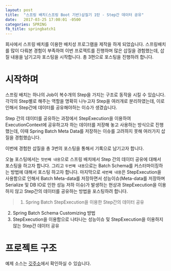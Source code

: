 ```yaml
---
layout: post
title:  "스프링 배치(스프링 Boot 기반)삽질기 1탄 - Step간 데이터 공유"
date:   2017-03-25 17:00:01 -0500
categories: SPRING
fb_title: springbatch1
---
```


회사에서 스프링 배치를 이용한 배치성 프로그램을 제작을 하게 되었습니다.
스프링배치를 많이 다뤄본 경험이 부족하여 이번 프로젝트를 진행하며 많은 삽질을 경험했는데,
삽질 내용을 남기고자 포스팅을 시작합니다. 총 3편으로 포스팅을 진행하려 합니다.


# 시작하며

스프링 배치는 하나의 Job이 복수개의 Step을 가지는 구조로 동작을 시킬 수 있습니다.
각각의 Step별로 해주는 역할을 명확히 나누고자 Step을 여러개로 분리하였는데, 이로 인해서 Step간에 데이터를
공유해야하는 이슈가 생겼습니다.

Step 간의 데이터를 공유하는 과정에서 StepExecution을 이용하여 ExecutionContext에 공유하고자 하는 데이터를
저장해 놓고 사용하는 방식으로 진행했는데, 이때 Spring Batch Meta Data를 저장하는 이슈를 고려하지 못해
여러가지 삽질을 경험했습니다.

이번에 경험한 삽질을 총 3번의 포스팅을 통해서 기록으로 남기고자 합니다.

오늘 포스팅에서는 ``첫번째 내용``으로 스프링 배치에서 Step 간의 데이터 공유에 대해서 포스팅을 하고자 합니다.
그리고 ``두번째 내용``으로는 Batch Schema를 커스터마이징하는 방법에 대해서 포스팅 하고자 합니다.
마지막으로 ``세번째 내용``은 StepExecution을 사용함으로 인해서 Batch Meta-data를 저장하면서 성능이슈(Meta-data를 저장하며 Serialize 및 DB IO로 인한 성능 저하 이슈)가 발생하는 현상과 StepExecution을 이용하지 않고 Step간의 데이터를 공유하는 방법을 포스팅하려 합니다.

> 1. Spring Batch StepExecution을 이용한 Step간의 데이터 공유  
  2. Spring Batch Schema Customizing 방법  
  3. StepExecution을 이용함으로 나타나는 성능이슈 및 StepExecution을 이용하지 않는 Step간 데이터 공유

# 프로젝트 구조

예제 소스는 [깃주소](https://github.com/wckhg89/spring-batch-practice)에서 확인하실 수 있습니다.
